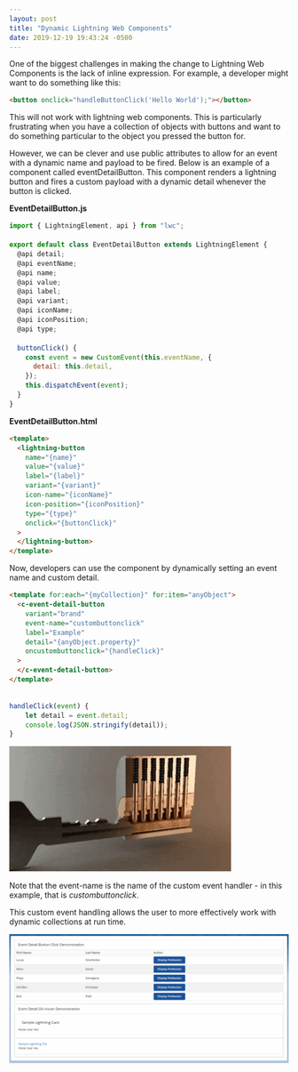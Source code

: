 ```yaml
---
layout: post
title: "Dynamic Lightning Web Components"
date: 2019-12-19 19:43:24 -0500
---
```


One of the biggest challenges in making the change to Lightning Web Components is the lack of inline expression. For example, a developer might want to do something like this:

```html
<button onclick="handleButtonClick('Hello World');"></button>
```

This will not work with lightning web components. This is particularly frustrating when you have a collection of objects with buttons and want to do something particular to the object you pressed the button for.

However, we can be clever and use public attributes to allow for an event with a dynamic name and payload to be fired. Below is an example of a component called eventDetailButton. This component renders a lightning button and fires a custom payload with a dynamic detail whenever the button is clicked.

**EventDetailButton.js**

```js
import { LightningElement, api } from "lwc";

export default class EventDetailButton extends LightningElement {
  @api detail;
  @api eventName;
  @api name;
  @api value;
  @api label;
  @api variant;
  @api iconName;
  @api iconPosition;
  @api type;

  buttonClick() {
    const event = new CustomEvent(this.eventName, {
      detail: this.detail,
    });
    this.dispatchEvent(event);
  }
}
```

**EventDetailButton.html**

```html
<template>
  <lightning-button
    name="{name}"
    value="{value}"
    label="{label}"
    variant="{variant}"
    icon-name="{iconName}"
    icon-position="{iconPosition}"
    type="{type}"
    onclick="{buttonClick}"
  >
  </lightning-button>
</template>
```

Now, developers can use the component by dynamically setting an event name and custom detail.

```html
<template for:each="{myCollection}" for:item="anyObject">
  <c-event-detail-button
    variant="brand"
    event-name="custombuttonclick"
    label="Example"
    detail="{anyObject.property}"
    oncustombuttonclick="{handleClick}"
  >
  </c-event-detail-button>
</template>
```

```js

handleClick(event) {
    let detail = event.detail;
    console.log(JSON.stringify(detail));
}
```

![](/images/dynamicLightningWebComponents/unlock.gif)

Note that the event-name is the name of the custom event handler - in this example, that is _custombuttonclick_.

This custom event handling allows the user to more effectively work with dynamic collections at run time.

![](/images/dynamicLightningWebComponents/Event-Detail-Demo.gif)
